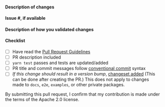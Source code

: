 <!--
Please make sure to read the Pull Request Guidelines:
https://github.com/aws-amplify/amplify-ui/blob/main/CONTRIBUTING.md
-->

#### Description of changes

<!--
Thank you for your Pull Request! Please provide a description above and review
the requirements below.
-->

#### Issue #, if available

<!-- Also, please reference any associated PRs for documentation updates. -->

#### Description of how you validated changes

#### Checklist

<!-- Remove items that do not apply. For completed items, change [ ] to [x]. -->

- [ ] Have read the [Pull Request Guidelines](https://github.com/aws-amplify/amplify-ui/blob/main/CONTRIBUTING.md)
- [ ] PR description included
- [ ] `yarn test` passes and tests are updated/added
- [ ] PR title and commit messages follow [conventional commit](https://www.conventionalcommits.org/en/v1.0.0/#summary) syntax
- [ ] _If this change should result in a version bump_, [changeset added](https://github.com/changesets/changesets/blob/main/docs/adding-a-changeset.md) (This can be done after creating the PR.) This does not apply to changes made to `docs`, `e2e`, `examples`, or other private packages.

By submitting this pull request, I confirm that my contribution is made under the terms of the Apache 2.0 license.

